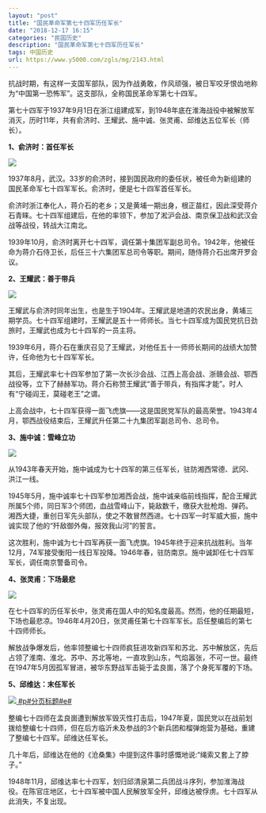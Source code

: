 ```yaml
---
layout: "post"
title: "国民革命军第七十四军历任军长"
date: "2018-12-17 16:15"
categories: "民国历史"
description: "国民革命军第七十四军历任军长"
tags: 中国历史
url: https://www.y5000.com/zgls/mg/2143.html
---
```






抗战时期，有这样一支国军部队，因为作战勇敢，作风顽强，被日军咬牙恨齿地称为“中国第一恐怖军”。这支部队，全称国民革命军第七十四军。

第七十四军于1937年9月1日在浙江组建成军，到1948年底在淮海战役中被解放军消灭，历时11年，共有俞济时、王耀武、施中诚、张灵甫、邱维达五位军长（师长）。

**1、俞济时：首任军长**

[![](https://img.y5000.com/uploads/allimg/150906/4-150Z61K329408.jpg)](https://www.y5000.com)

1937年8月，武汉。33岁的俞济时，接到国民政府的委任状，被任命为新组建的国民革命军七十四军军长。俞济时，便是七十四军首任军长。

俞济时浙江奉化人，蒋介石的老乡；又是黄埔一期出身，根正苗红，因此深受蒋介石青睐。七十四军组建后，在他的率领下，参加了淞沪会战、南京保卫战和武汉会战等战役，转战大江南北。

1939年10月，俞济时离开七十四军，调任第十集团军副总司令。1942年，他被任命为蒋介石侍卫长，后任三十六集团军总司令等职。期间，随侍蒋介石出席开罗会议。

**2、王耀武：善于带兵**

[![](https://img.y5000.com/uploads/allimg/150906/4-150Z61K513b9.jpg)](https://www.y5000.com)

王耀武与俞济时同年出生，也是生于1904年。王耀武是地道的农民出身，黄埔三期学员。七十四军组建时，王耀武是五十一师师长。当七十四军成为国民党抗日劲旅时，王耀武也成为七十四军的一员主将。

1939年6月，蒋介石在重庆召见了王耀武，对他任五十一师师长期间的战绩大加赞许，任命他为七十四军军长。

其后，王耀武率七十四军参加了第一次长沙会战、江西上高会战、浙赣会战、鄂西战役等，立下了赫赫军功。蒋介石称赞王耀武“善于带兵，有指挥才能”。时人有“宁碰阎王，莫碰老王”之谓。

上高会战中，七十四军获得一面飞虎旗——这是国民党军队的最高荣誉。1943年4月，鄂西战役结束后，王耀武升任第二十九集团军副总司令、总司令。

**3、施中诚：雪峰立功**

[![](https://img.y5000.com/uploads/allimg/150906/4-150Z61K55E35.jpg)](https://www.y5000.com)

从1943年春天开始，施中诚成为七十四军的第三任军长，驻防湘西常德、武冈、洪江一线。

1945年5月，施中诚率七十四军参加湘西会战，施中诚亲临前线指挥，配合王耀武所属5个师，同日军3个师团，血战雪峰山下，毙敌数千，缴获大批枪炮、弹药。湘西大捷，重创日军先头部队，使之不敢冒然西进。七十四军一时军威大振，施中诚实现了他的“歼敌御外侮，报效我山河”的誓言。

这次胜利，施中诚为七十四军再获一面飞虎旗。1945年终于迎来抗战胜利。当年12月，74军接受衡阳一线日军投降。1946年春，驻防南京。施中诚卸任七十四军军长，调任南京警备司令。

**4、张灵甫：下场最悲**

[![](https://img.y5000.com/uploads/allimg/150906/4-150Z61K64N19.jpg)](https://www.y5000.com)

在七十四军的历任军长中，张灵甫在国人中的知名度最高。然而，他的任期最短，下场也最悲凉。1946年4月20日，张灵甫任第七十四军军长。后任整编后的第七十四师师长。

解放战争爆发后，他率领整编七十四师疯狂进攻新四军和苏北、苏中解放区，先后占领了淮南、淮北、苏中、苏北等地，一直攻到山东，气焰嚣张，不可一世。最终在1947年5月因孤军冒进，被华东野战军击毙于孟良崮，落了个身死军覆的下场。

**5、邱维达：末任军长**

[![](https://img.y5000.com/uploads/allimg/150906/4-150Z61KI0M0.jpg)
#p#分页标题#e#](https://www.y5000.com)

整编七十四师在孟良崮遭到解放军毁灭性打击后，1947年夏，国民党以在战前划拨给整编七十四师，但在后方临沂未及参战的3个新兵团和榴弹炮营为基础，重建了整编七十四军。邱维达任军长。

几十年后，邱维达在他的《沧桑集》中提到这件事时感慨地说:“绳索又套上了脖子。”

1948年11月，邱维达率七十四军，划归邱清泉第二兵团战斗序列，参加淮海战役。在陈官庄地区，七十四军被中国人民解放军全歼，邱维达被俘虏。七十四军从此消失，不复出现。
